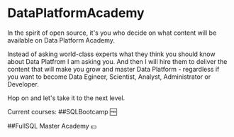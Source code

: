 # DataPlatformAcademy
In the spirit of open source, it's you who decide on what content will be available on Data Platform Academy.

Instead of asking world-class experts what they think you should know about Data Platfrom I am asking you. And then I will hire them to deliver the content that will make you grow and master Data Platform - regardless if you want to become Data Egineer, Scientist, Analyst, Administrator or Developer. 

Hop on and let's take it to the next level.

Current courses: 
##SQLBootcamp :free:

##FullSQL Master Academy :dollar:

